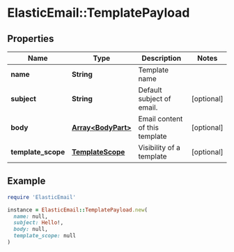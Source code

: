 # ElasticEmail::TemplatePayload

## Properties

| Name | Type | Description | Notes |
| ---- | ---- | ----------- | ----- |
| **name** | **String** | Template name |  |
| **subject** | **String** | Default subject of email. | [optional] |
| **body** | [**Array&lt;BodyPart&gt;**](BodyPart.md) | Email content of this template | [optional] |
| **template_scope** | [**TemplateScope**](TemplateScope.md) | Visibility of a template | [optional] |

## Example

```ruby
require 'ElasticEmail'

instance = ElasticEmail::TemplatePayload.new(
  name: null,
  subject: Hello!,
  body: null,
  template_scope: null
)
```

